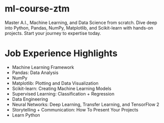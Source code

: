 # ml-course-ztm
Master A.I., Machine Learning, and Data Science from scratch. Dive deep into Python, Pandas, NumPy, Matplotlib, and Scikit-learn with hands-on projects. Start your journey to expertise today.

# Job Experience Highlights

- Machine Learning Framework
- Pandas: Data Analysis
- NumPy
- Matplotlib: Plotting and Data Visualization
- Scikit-learn: Creating Machine Learning Models
- Supervised Learning: Classification + Regression
- Data Engineering
- Neural Networks: Deep Learning, Transfer Learning, and TensorFlow 2
- Storytelling + Communication: How To Present Your Projects
- Learn Python
